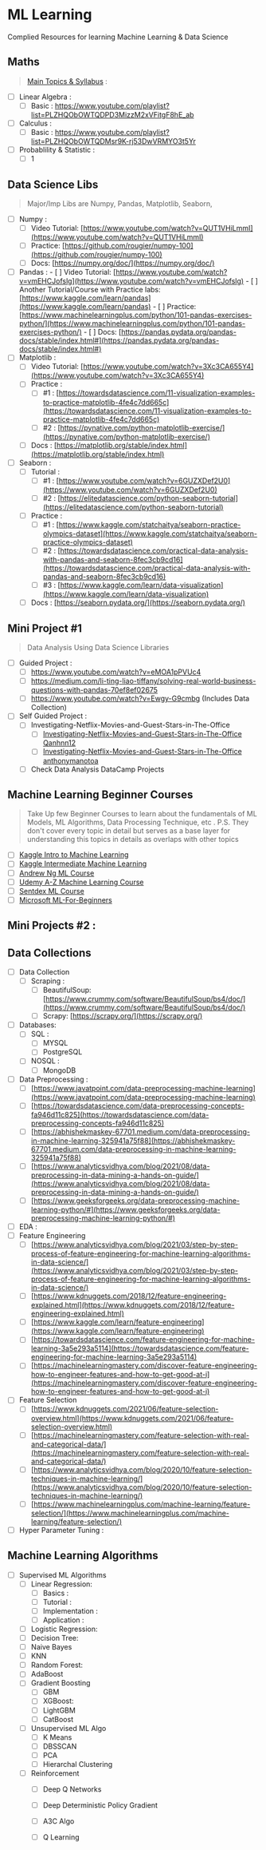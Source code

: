 
# ML Learning 
Complied Resources for learning Machine Learning & Data Science

## Maths 

> [Main Topics & Syllabus](https://towardsdatascience.com/the-roadmap-of-mathematics-for-deep-learning-357b3db8569b) :  

 - [ ] Linear Algebra :
	 - [ ] Basic : https://www.youtube.com/playlist?list=PLZHQObOWTQDPD3MizzM2xVFitgF8hE_ab
 - [ ] Calculus : 
	 - [ ] Basic : https://www.youtube.com/playlist?list=PLZHQObOWTQDMsr9K-rj53DwVRMYO3t5Yr
 - [ ] Probablility & Statistic : 
	 - [ ] 1

## Data Science Libs

> Major/Imp Libs are Numpy, Pandas, Matplotlib, Seaborn,
-   [ ] Numpy :
    -   [ ] Video Tutorial: [](https://www.youtube.com/watch?v=QUT1VHiLmmI)[https://www.youtube.com/watch?v=QUT1VHiLmmI](https://www.youtube.com/watch?v=QUT1VHiLmmI)
    -   [ ] Practice: [](https://github.com/rougier/numpy-100)[https://github.com/rougier/numpy-100](https://github.com/rougier/numpy-100)
    -   [ ] Docs: [](https://numpy.org/doc/)[https://numpy.org/doc/](https://numpy.org/doc/)

 -   [ ] Pandas :
	    -   [ ] Video Tutorial: [](https://www.youtube.com/watch?v=vmEHCJofslg)[https://www.youtube.com/watch?v=vmEHCJofslg](https://www.youtube.com/watch?v=vmEHCJofslg)
	    -   [ ] Another Tutorial/Course with Practice labs: [](https://www.kaggle.com/learn/pandas)[https://www.kaggle.com/learn/pandas](https://www.kaggle.com/learn/pandas)
	    -   [ ] Practice: [](https://www.machinelearningplus.com/python/101-pandas-exercises-python/)[https://www.machinelearningplus.com/python/101-pandas-exercises-python/](https://www.machinelearningplus.com/python/101-pandas-exercises-python/)
	    -   [ ] Docs: [](https://pandas.pydata.org/pandas-docs/stable/index.html#)[https://pandas.pydata.org/pandas-docs/stable/index.html#](https://pandas.pydata.org/pandas-docs/stable/index.html#)
 - [ ] Matplotlib :
    -   [ ] Video Tutorial: [](https://www.youtube.com/watch?v=3Xc3CA655Y4)[https://www.youtube.com/watch?v=3Xc3CA655Y4](https://www.youtube.com/watch?v=3Xc3CA655Y4)
    -   [ ] Practice :
        -   [ ] #1 : [](https://towardsdatascience.com/11-visualization-examples-to-practice-matplotlib-4fe4c7dd665c)[https://towardsdatascience.com/11-visualization-examples-to-practice-matplotlib-4fe4c7dd665c](https://towardsdatascience.com/11-visualization-examples-to-practice-matplotlib-4fe4c7dd665c)
        -   [ ] #2 : [](https://pynative.com/python-matplotlib-exercise/)[https://pynative.com/python-matplotlib-exercise/](https://pynative.com/python-matplotlib-exercise/)
    -   [ ] Docs : [](https://matplotlib.org/stable/index.html)[https://matplotlib.org/stable/index.html](https://matplotlib.org/stable/index.html)
 - [ ] Seaborn :
    -   [ ] Tutorial :
        -   [ ] #1 : [](https://www.youtube.com/watch?v=6GUZXDef2U0)[https://www.youtube.com/watch?v=6GUZXDef2U0](https://www.youtube.com/watch?v=6GUZXDef2U0)
        -   [ ] #2 : [](https://elitedatascience.com/python-seaborn-tutorial)[https://elitedatascience.com/python-seaborn-tutorial](https://elitedatascience.com/python-seaborn-tutorial)
    -   [ ] Practice :
        -   [ ] #1 : [](https://www.kaggle.com/statchaitya/seaborn-practice-olympics-dataset)[https://www.kaggle.com/statchaitya/seaborn-practice-olympics-dataset](https://www.kaggle.com/statchaitya/seaborn-practice-olympics-dataset)
        -   [ ] #2 : [](https://towardsdatascience.com/practical-data-analysis-with-pandas-and-seaborn-8fec3cb9cd16)[https://towardsdatascience.com/practical-data-analysis-with-pandas-and-seaborn-8fec3cb9cd16](https://towardsdatascience.com/practical-data-analysis-with-pandas-and-seaborn-8fec3cb9cd16)
        -   [ ] #3 : [](https://www.kaggle.com/learn/data-visualization)[https://www.kaggle.com/learn/data-visualization](https://www.kaggle.com/learn/data-visualization)
    -   [ ] Docs : [](https://seaborn.pydata.org/)[https://seaborn.pydata.org/](https://seaborn.pydata.org/)

## Mini Project #1 

> Data Analysis Using Data Science Libraries
 - [ ] Guided Project :
	 - [ ]  https://www.youtube.com/watch?v=eMOA1pPVUc4
	 - [ ]  https://medium.com/li-ting-liao-tiffany/solving-real-world-business-questions-with-pandas-70ef8ef02675
	 - [ ] https://www.youtube.com/watch?v=Ewgy-G9cmbg (Includes Data Collection)
 - [ ] Self Guided Project : 
	 - [ ] Investigating-Netflix-Movies-and-Guest-Stars-in-The-Office 
		 - [ ] [Investigating-Netflix-Movies-and-Guest-Stars-in-The-Office Qanhnn12](https://github.com/qanhnn12/Investigating-Netflix-Movies-and-Guest-Stars-in-The-Office)
		-   [ ] [Investigating-Netflix-Movies-and-Guest-Stars-in-The-Office anthonymanotoa](https://deepnote.com/@anthonymanotoa/Investigating-Netflix-Movies-and-Guest-Stars-in-The-Office-uhBQQK0VTme-3ulRKSD6OA)
	 - [ ] Check Data Analysis DataCamp Projects

## Machine Learning Beginner Courses 

> Take Up few Beginner Courses to learn about the fundamentals of ML Models, ML Algorithms, Data Processing Technique, etc . 
> P.S. They don't cover every topic in detail but serves as a base layer for understanding this topics in details as overlaps with other topics
- [ ] [Kaggle Intro to Machine Learning](https://www.kaggle.com/learn/intro-to-machine-learning)
- [ ] [Kaggle Intermediate Machine Learning](https://www.kaggle.com/learn/intermediate-machine-learning)
- [ ] [Andrew Ng ML Course](https://www.youtube.com/playlist?list=PLLssT5z_DsK-h9vYZkQkYNWcItqhlRJLN)
- [ ] [Udemy A-Z Machine Learning Course](https://www.udemy.com/course/machinelearning/)
- [ ] [Sentdex ML Course](https://www.youtube.com/playlist?list=PLQVvvaa0QuDfKTOs3Keq_kaG2P55YRn5v)
- [ ] [Microsoft ML-For-Beginners](https://github.com/microsoft/ML-For-Beginners)

## Mini Projects #2 :


## Data Collections

-   [ ] Data Collection
    -   [ ] Scraping :
        -   [ ] BeautifulSoup: [](https://www.crummy.com/software/BeautifulSoup/bs4/doc/)[https://www.crummy.com/software/BeautifulSoup/bs4/doc/](https://www.crummy.com/software/BeautifulSoup/bs4/doc/)
        -   [ ] Scrapy: [](https://scrapy.org/)[https://scrapy.org/](https://scrapy.org/)
-   [ ] Databases:
    -   [ ] SQL :
        -   [ ] MYSQL
        -   [ ] PostgreSQL
    -   [ ] NOSQL :
        -   [ ] MongoDB
-   [ ] Data Preprocessing :
    -  [ ] [https://www.javatpoint.com/data-preprocessing-machine-learning](https://www.javatpoint.com/data-preprocessing-machine-learning)
    -   [ ] [https://towardsdatascience.com/data-preprocessing-concepts-fa946d11c825](https://towardsdatascience.com/data-preprocessing-concepts-fa946d11c825)
    -   [ ] [https://abhishekmaskey-67701.medium.com/data-preprocessing-in-machine-learning-325941a75f88](https://abhishekmaskey-67701.medium.com/data-preprocessing-in-machine-learning-325941a75f88)
    -   [ ] [https://www.analyticsvidhya.com/blog/2021/08/data-preprocessing-in-data-mining-a-hands-on-guide/](https://www.analyticsvidhya.com/blog/2021/08/data-preprocessing-in-data-mining-a-hands-on-guide/)
    -   [ ] [https://www.geeksforgeeks.org/data-preprocessing-machine-learning-python/#](https://www.geeksforgeeks.org/data-preprocessing-machine-learning-python/#)
-   [ ] EDA :
-   [ ] Feature Engineering
    -   [ ] [https://www.analyticsvidhya.com/blog/2021/03/step-by-step-process-of-feature-engineering-for-machine-learning-algorithms-in-data-science/](https://www.analyticsvidhya.com/blog/2021/03/step-by-step-process-of-feature-engineering-for-machine-learning-algorithms-in-data-science/)
    -   [ ] [https://www.kdnuggets.com/2018/12/feature-engineering-explained.html](https://www.kdnuggets.com/2018/12/feature-engineering-explained.html)
    -   [ ] [https://www.kaggle.com/learn/feature-engineering](https://www.kaggle.com/learn/feature-engineering)
    -   [ ] [https://towardsdatascience.com/feature-engineering-for-machine-learning-3a5e293a5114](https://towardsdatascience.com/feature-engineering-for-machine-learning-3a5e293a5114)
    -   [ ] [https://machinelearningmastery.com/discover-feature-engineering-how-to-engineer-features-and-how-to-get-good-at-i](https://machinelearningmastery.com/discover-feature-engineering-how-to-engineer-features-and-how-to-get-good-at-i)
-   [ ] Feature Selection
    -   [ ] [https://www.kdnuggets.com/2021/06/feature-selection-overview.html](https://www.kdnuggets.com/2021/06/feature-selection-overview.html)
    -   [ ] [https://machinelearningmastery.com/feature-selection-with-real-and-categorical-data/](https://machinelearningmastery.com/feature-selection-with-real-and-categorical-data/)
    -   [ ] [https://www.analyticsvidhya.com/blog/2020/10/feature-selection-techniques-in-machine-learning/](https://www.analyticsvidhya.com/blog/2020/10/feature-selection-techniques-in-machine-learning/)
    -   [ ]  [https://www.machinelearningplus.com/machine-learning/feature-selection/](https://www.machinelearningplus.com/machine-learning/feature-selection/)
-   [ ] Hyper Parameter Tuning :
## Machine Learning Algorithms 

 - [ ] Supervised ML Algorithms
	 - [ ] Linear Regression:
	    -   [ ] Basics :
	    -   [ ] Tutorial :
	    -   [ ] Implementation :
	    -   [ ] Application :
	-   [ ] Logistic Regression:
	-   [ ] Decision Tree:
	-   [ ] Naive Bayes
	-   [ ] KNN
	-   [ ] Random Forest:
	-   [ ] AdaBoost
	-   [ ] Gradient Boosting
	    -   [ ] GBM
	    -   [ ] XGBoost:
	    -   [ ] LightGBM
	    -   [ ] CatBoost
	-   [ ] Unsupervised ML Algo
	    -   [ ] K Means
	    -   [ ] DBSSCAN
	    -   [ ] PCA
	    -   [ ] Hierarchal Clustering
	-   [ ] Reinforcement
	    -   [ ] Deep Q Networks
	    -   [ ] Deep Deterministic Policy Gradient
	    -   [ ] A3C Algo
	    -   [ ] Q Learning

